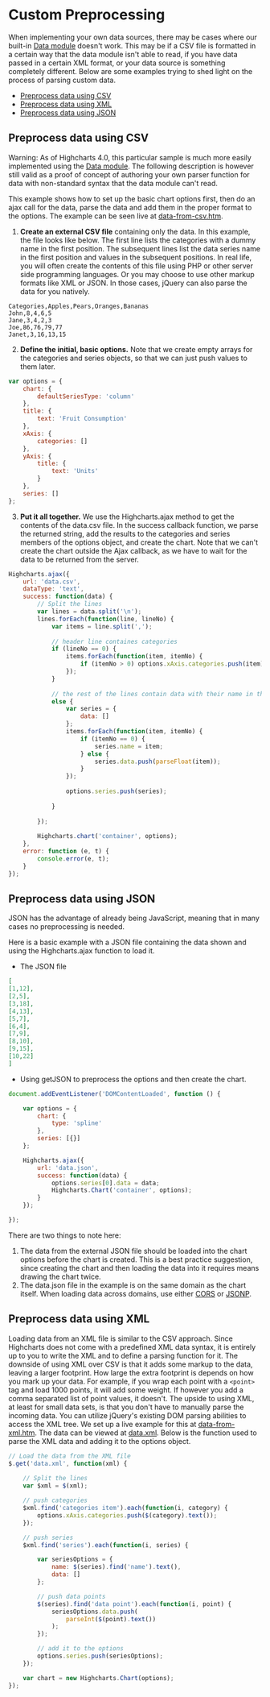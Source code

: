 Custom Preprocessing
====================

When implementing your own data sources, there may be cases where our built-in [Data module](docs/working-with-data/data-module) doesn't work. This may be if a CSV file is formatted in a certain way that the data module isn't able to read, if you have data passed in a certain XML format, or your data source is something completely different. Below are some examples trying to shed light on the process of parsing custom data.

*   [Preprocess data using CSV](#1)
*   [Preprocess data using XML](#2)
*   [Preprocess data using JSON](#3)

Preprocess data using CSV
-------------------------

Warning: As of Highcharts 4.0, this particular sample is much more easily implemented using the [Data module](docs/working-with-data/data-module). The following description is however still valid as a proof of concept of authoring your own parser function for data with non-standard syntax that the data module can't read.

This example shows how to set up the basic chart options first, then do an ajax call for the data, parse the data and add them in the proper format to the options. The example can be seen live at [data-from-csv.htm](http://highcharts.com/studies/data-from-csv.htm).

1.  **Create an external CSV file** containing only the data. In this example, the file looks like below. The first line lists the categories with a dummy name in the first position. The subsequent lines list the data series name in the first position and values in the subsequent positions. In real life, you will often create the contents of this file using PHP or other server side programming languages. Or you may choose to use other markup formats like XML or JSON. In those cases, jQuery can also parse the data for you natively.

```csv
Categories,Apples,Pears,Oranges,Bananas
John,8,4,6,5
Jane,3,4,2,3
Joe,86,76,79,77
Janet,3,16,13,15
```
    

2.  **Define the initial, basic options.** Note that we create empty arrays for the categories and series objects, so that we can just push values to them later.

```js
var options = {
    chart: {
        defaultSeriesType: 'column'
    },
    title: {
        text: 'Fruit Consumption'
    },
    xAxis: {
        categories: []
    },
    yAxis: {
        title: {
            text: 'Units'
        }
    },
    series: []
};
```
    

3.  **Put it all together.** We use the Highcharts.ajax method to get the contents of the data.csv file. In the success callback function, we parse the returned string, add the results to the categories and series members of the options object, and create the chart. Note that we can't create the chart outside the Ajax callback, as we have to wait for the data to be returned from the server.

```js
Highcharts.ajax({  
    url: 'data.csv',  
    dataType: 'text',  
    success: function(data) {  
        // Split the lines  
        var lines = data.split('\n');  
        lines.forEach(function(line, lineNo) {  
            var items = line.split(',');  
              
            // header line containes categories  
            if (lineNo == 0) {  
                items.forEach(function(item, itemNo) {  
                    if (itemNo > 0) options.xAxis.categories.push(item);  
                });  
            }  
              
            // the rest of the lines contain data with their name in the first position  
            else {  
                var series = {   
                    data: []  
                };  
                items.forEach(function(item, itemNo) {  
                    if (itemNo == 0) {  
                        series.name = item;  
                    } else {  
                        series.data.push(parseFloat(item));  
                    }  
                });  
                  
                options.series.push(series);  
    
            }  
              
        });  
          
        Highcharts.chart('container', options);  
    },  
    error: function (e, t) {  
        console.error(e, t);  
    }  
});
```
    

Preprocess data using JSON
--------------------------

JSON has the advantage of already being JavaScript, meaning that in many cases no preprocessing is needed.

Here is a basic example with a JSON file containing the data shown and using the Highcharts.ajax function to load it.

*   The JSON file

```json
[
[1,12],
[2,5],
[3,18],
[4,13],
[5,7],
[6,4],
[7,9],
[8,10],
[9,15],
[10,22]
]
```
    

*   Using getJSON to preprocess the options and then create the chart.

```js
document.addEventListener('DOMContentLoaded', function () {

    var options = {
        chart: {
            type: 'spline'
        },
        series: [{}]
    };

    Highcharts.ajax({  
        url: 'data.json',  
        success: function(data) {
            options.series[0].data = data;
            Highcharts.Chart('container', options);
        }  
    });

});
```
    

There are two things to note here:

1.  The data from the external JSON file should be loaded into the chart options before the chart is created. This is a best practice suggestion, since creating the chart and then loading the data into it requires means drawing the chart twice.
2.  The data.json file in the example is on the same domain as the chart itself. When loading data across domains, use either [CORS](https://developer.mozilla.org/en-US/docs/Web/HTTP/CORS) or [JSONP](https://en.wikipedia.org/wiki/JSONP).

Preprocess data using XML
-------------------------

Loading data from an XML file is similar to the CSV approach. Since Highcharts does not come with a predefined XML data syntax, it is entirely up to you to write the XML and to define a parsing function for it. The downside of using XML over CSV is that it adds some markup to the data, leaving a larger footprint. How large the extra footprint is depends on how you mark up your data. For example, if you wrap each point with a `<point>` tag and load 1000 points, it will add some weight. If however you add a comma separated list of point values, it doesn't. The upside to using XML, at least for small data sets, is that you don't have to manually parse the incoming data. You can utilize jQuery's existing DOM parsing abilities to access the XML tree. We set up a live example for this at [data-from-xml.htm](http://highcharts.com/studies/data-from-xml.htm). The data can be viewed at [data.xml](http://highcharts.com/studies/data.xml). Below is the function used to parse the XML data and adding it to the options object.

```js
// Load the data from the XML file 
$.get('data.xml', function(xml) {
    
    // Split the lines
    var $xml = $(xml);

    // push categories
    $xml.find('categories item').each(function(i, category) {
        options.xAxis.categories.push($(category).text());
    });

    // push series
    $xml.find('series').each(function(i, series) {

        var seriesOptions = {
            name: $(series).find('name').text(),
            data: []
        };

        // push data points
        $(series).find('data point').each(function(i, point) {
            seriesOptions.data.push(
                parseInt($(point).text())
            );
        });

        // add it to the options
        options.series.push(seriesOptions);
    });

    var chart = new Highcharts.Chart(options);
});
```